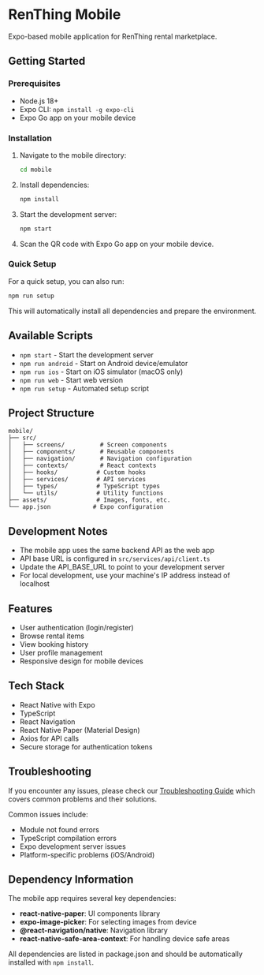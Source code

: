 # RenThing Mobile

Expo-based mobile application for RenThing rental marketplace.

## Getting Started

### Prerequisites
- Node.js 18+
- Expo CLI: `npm install -g expo-cli`
- Expo Go app on your mobile device

### Installation

1. Navigate to the mobile directory:
   ```bash
   cd mobile
   ```

2. Install dependencies:
   ```bash
   npm install
   ```

3. Start the development server:
   ```bash
   npm start
   ```

4. Scan the QR code with Expo Go app on your mobile device.

### Quick Setup

For a quick setup, you can also run:
```bash
npm run setup
```

This will automatically install all dependencies and prepare the environment.

## Available Scripts

- `npm start` - Start the development server
- `npm run android` - Start on Android device/emulator
- `npm run ios` - Start on iOS simulator (macOS only)
- `npm run web` - Start web version
- `npm run setup` - Automated setup script

## Project Structure

```
mobile/
├── src/
│   ├── screens/          # Screen components
│   ├── components/       # Reusable components
│   ├── navigation/       # Navigation configuration
│   ├── contexts/         # React contexts
│   ├── hooks/           # Custom hooks
│   ├── services/        # API services
│   ├── types/           # TypeScript types
│   └── utils/           # Utility functions
├── assets/              # Images, fonts, etc.
└── app.json            # Expo configuration
```

## Development Notes

- The mobile app uses the same backend API as the web app
- API base URL is configured in `src/services/api/client.ts`
- Update the API_BASE_URL to point to your development server
- For local development, use your machine's IP address instead of localhost

## Features

- User authentication (login/register)
- Browse rental items
- View booking history
- User profile management
- Responsive design for mobile devices

## Tech Stack

- React Native with Expo
- TypeScript
- React Navigation
- React Native Paper (Material Design)
- Axios for API calls
- Secure storage for authentication tokens

## Troubleshooting

If you encounter any issues, please check our [Troubleshooting Guide](TROUBLESHOOTING.md) which covers common problems and their solutions.

Common issues include:
- Module not found errors
- TypeScript compilation errors
- Expo development server issues
- Platform-specific problems (iOS/Android)

## Dependency Information

The mobile app requires several key dependencies:
- **react-native-paper**: UI components library
- **expo-image-picker**: For selecting images from device
- **@react-navigation/native**: Navigation library
- **react-native-safe-area-context**: For handling device safe areas

All dependencies are listed in package.json and should be automatically installed with `npm install`.